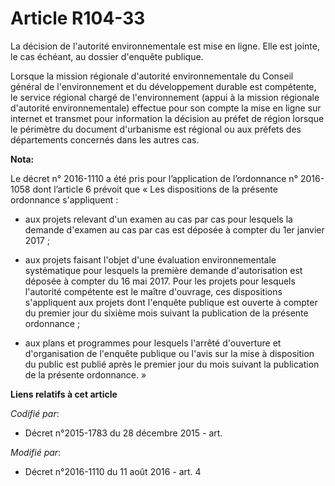 # Article R104-33

La décision de l'autorité environnementale est mise en ligne. Elle est jointe, le cas échéant, au dossier d'enquête publique.

Lorsque la mission régionale d'autorité environnementale du Conseil général de l'environnement et du développement durable
est compétente, le service régional chargé de l'environnement (appui à la mission régionale d'autorité environnementale)
effectue pour son compte la mise en ligne sur internet et transmet pour information la décision au préfet de région lorsque
le périmètre du document d'urbanisme est régional ou aux préfets des départements concernés dans les autres cas.

**Nota:**

Le décret n° 2016-1110 a été pris pour l’application de l’ordonnance n° 2016-1058 dont l’article 6 prévoit que « Les
dispositions de la présente ordonnance s'appliquent : 

- aux projets relevant d'un examen au cas par cas pour lesquels la demande d'examen au cas par cas est déposée à compter du
1er janvier 2017 ; 

- aux projets faisant l'objet d'une évaluation environnementale systématique pour lesquels la première demande d'autorisation
est déposée à compter du 16 mai 2017. Pour les projets pour lesquels l'autorité compétente est le maître d'ouvrage, ces
dispositions s'appliquent aux projets dont l'enquête publique est ouverte à compter du premier jour du sixième mois suivant
la publication de la présente ordonnance ; 

- aux plans et programmes pour lesquels l'arrêté d'ouverture et d'organisation de l'enquête publique ou l'avis sur la mise à
disposition du public est publié après le premier jour du mois suivant la publication de la présente ordonnance. »

**Liens relatifs à cet article**

_Codifié par_:

  - Décret n°2015-1783 du 28 décembre 2015 - art.

_Modifié par_:

  - Décret n°2016-1110 du 11 août 2016 - art. 4
